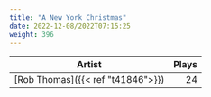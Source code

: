 ```yaml
---
title: "A New York Christmas"
date: 2022-12-08/2022T07:15:25
weight: 396
---
```




 Artist | Plays 
----- | -----:
[Rob Thomas]({{< ref "t41846">}}) | 24

